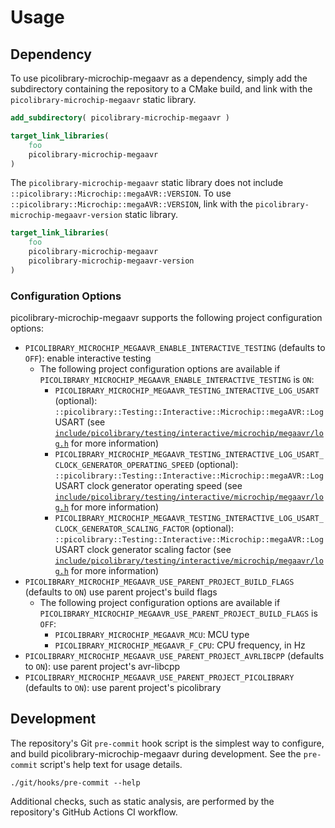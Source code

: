 # Usage

## Dependency
To use picolibrary-microchip-megaavr as a dependency, simply add the subdirectory
containing the repository to a CMake build, and link with the
`picolibrary-microchip-megaavr` static library.
```cmake
add_subdirectory( picolibrary-microchip-megaavr )
```
```cmake
target_link_libraries(
    foo
    picolibrary-microchip-megaavr
)
```

The `picolibrary-microchip-megaavr` static library does not include
`::picolibrary::Microchip::megaAVR::VERSION`.
To use `::picolibrary::Microchip::megaAVR::VERSION`, link with the
`picolibrary-microchip-megaavr-version` static library.
```cmake
target_link_libraries(
    foo
    picolibrary-microchip-megaavr
    picolibrary-microchip-megaavr-version
)
```

### Configuration Options
picolibrary-microchip-megaavr supports the following project configuration options:
- `PICOLIBRARY_MICROCHIP_MEGAAVR_ENABLE_INTERACTIVE_TESTING` (defaults to `OFF`): enable
  interactive testing
    - The following project configuration options are available if
      `PICOLIBRARY_MICROCHIP_MEGAAVR_ENABLE_INTERACTIVE_TESTING` is `ON`:
        - `PICOLIBRARY_MICROCHIP_MEGAAVR_TESTING_INTERACTIVE_LOG_USART` (optional):
          `::picolibrary::Testing::Interactive::Microchip::megaAVR::Log` USART (see
          [`include/picolibrary/testing/interactive/microchip/megaavr/log.h`](../include/picolibrary/testing/interactive/microchip/megaavr/log.h)
          for more information)
        - `PICOLIBRARY_MICROCHIP_MEGAAVR_TESTING_INTERACTIVE_LOG_USART_CLOCK_GENERATOR_OPERATING_SPEED`
          (optional): `::picolibrary::Testing::Interactive::Microchip::megaAVR::Log` USART
          clock generator operating speed (see
          [`include/picolibrary/testing/interactive/microchip/megaavr/log.h`](../include/picolibrary/testing/interactive/microchip/megaavr/log.h)
          for more information)
        - `PICOLIBRARY_MICROCHIP_MEGAAVR_TESTING_INTERACTIVE_LOG_USART_CLOCK_GENERATOR_SCALING_FACTOR`
          (optional): `::picolibrary::Testing::Interactive::Microchip::megaAVR::Log` USART
          clock generator scaling factor (see
          [`include/picolibrary/testing/interactive/microchip/megaavr/log.h`](../include/picolibrary/testing/interactive/microchip/megaavr/log.h)
          for more information)
- `PICOLIBRARY_MICROCHIP_MEGAAVR_USE_PARENT_PROJECT_BUILD_FLAGS` (defaults to `ON`) use
  parent project's build flags
    - The following project configuration options are available if
      `PICOLIBRARY_MICROCHIP_MEGAAVR_USE_PARENT_PROJECT_BUILD_FLAGS` is `OFF`:
        - `PICOLIBRARY_MICROCHIP_MEGAAVR_MCU`: MCU type
        - `PICOLIBRARY_MICROCHIP_MEGAAVR_F_CPU`: CPU frequency, in Hz
- `PICOLIBRARY_MICROCHIP_MEGAAVR_USE_PARENT_PROJECT_AVRLIBCPP` (defaults to `ON`): use
  parent project's avr-libcpp
- `PICOLIBRARY_MICROCHIP_MEGAAVR_USE_PARENT_PROJECT_PICOLIBRARY` (defaults to `ON`): use
  parent project's picolibrary

## Development
The repository's Git `pre-commit` hook script is the simplest way to configure, and build
picolibrary-microchip-megaavr during development.
See the `pre-commit` script's help text for usage details.
```shell
./git/hooks/pre-commit --help
```

Additional checks, such as static analysis, are performed by the repository's GitHub
Actions CI workflow.
